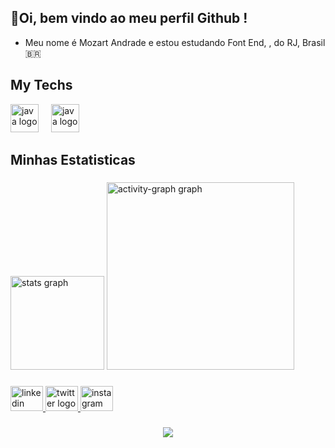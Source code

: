 ## 👋Oi, bem vindo ao meu perfil Github !

- Meu nome é Mozart Andrade e estou estudando Font End, , do RJ, Brasil 🇧🇷

## My Techs
<div align="left">
  <img src="https://skillicons.dev/icons?i=html" height="45" alt="java logo"  />
  <img width="12" />
  <img src="https://skillicons.dev/icons?i=css" height="45" alt="java logo"  />
  <img width="12" />
</div>

## Minhas Estatisticas

###

<div align="left">
  <img src="https://github-readme-stats.vercel.app/api?username=MozartLP&hide_title=false&hide_rank=false&show_icons=true&include_all_commits=true&count_private=true&disable_animations=false&theme=tokyonight&locale=en&hide_border=false&order=1" height="150" alt="stats graph"  />
  <!--<img src="https://github-readme-stats.vercel.app/api/top-langs?username=MozartLP&locale=en&hide_title=false&layout=compact&card_width=320&langs_count=5&theme=tokyonight&hide_border=false&order=2" height="150" alt="languages graph"  /!-->
  <img src="https://github-readme-activity-graph.vercel.app/graph?username=MozartLP&radius=16&theme=github-compact&area=true&order=5&hide_title=false&hide_border=true" height="300" alt="activity-graph graph"  />
</div>

###

<div align="left">
  <a href="https://www.linkedin.com/in/mozart-andrade-aa70b2130/" target="_blank"rel="noopener noreferrer">
    <img src="https://raw.githubusercontent.com/maurodesouza/profile-readme-generator/master/src/assets/icons/social/linkedin/default.svg" width="52" height="40" alt="linkedin logo"  />
  </a>
  <a href="https://x.com/Mozartandrade2" target="_blank"rel="noopener noreferrer">
    <img src="https://raw.githubusercontent.com/maurodesouza/profile-readme-generator/master/src/assets/icons/social/twitter/default.svg" width="52" height="40" alt="twitter logo"  />
  </a>
  <a href="https://www.instagram.com/mozart_andrade/=" target="_blank""noopener noreferrer">
    <img src="https://raw.githubusercontent.com/maurodesouza/profile-readme-generator/master/src/assets/icons/social/instagram/default.svg" width="52" height="40" alt="instagram logo"  />
  </a>
</div>

###

<div align="center">
  <img src="https://profile-counter.glitch.me/MozartLP/count.svg?"  />
</div>

###

